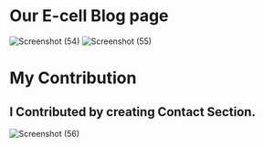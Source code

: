 # Our E-cell Blog page 

![Screenshot (54)](https://user-images.githubusercontent.com/84792579/205122522-71a25531-3c81-4e66-b780-57076c856e02.png)
![Screenshot (55)](https://user-images.githubusercontent.com/84792579/205122888-b733254d-2625-4cbb-a4ac-d2748833ac65.png)


#  My Contribution
## I Contributed by creating Contact Section.

![Screenshot (56)](https://user-images.githubusercontent.com/84792579/205122998-fe8b43ba-651f-4b6e-9617-56af390edb60.png)
